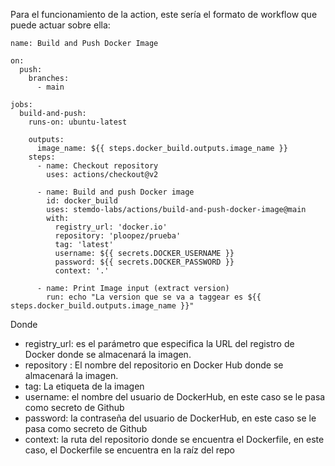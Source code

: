 Para el funcionamiento de la action, este sería el formato de workflow que puede actuar sobre ella:

```
name: Build and Push Docker Image

on:
  push:
    branches:
      - main

jobs:
  build-and-push:
    runs-on: ubuntu-latest

    outputs:
      image_name: ${{ steps.docker_build.outputs.image_name }}
    steps:
      - name: Checkout repository
        uses: actions/checkout@v2

      - name: Build and push Docker image
        id: docker_build
        uses: stemdo-labs/actions/build-and-push-docker-image@main
        with:
          registry_url: 'docker.io'
          repository: 'ploopez/prueba'
          tag: 'latest'
          username: ${{ secrets.DOCKER_USERNAME }}
          password: ${{ secrets.DOCKER_PASSWORD }}
          context: '.'

      - name: Print Image input (extract version)
        run: echo "La version que se va a taggear es ${{ steps.docker_build.outputs.image_name }}"
```

Donde 
  -  registry_url: es el parámetro que especifica la URL del registro de Docker donde se almacenará la imagen.
  -  repository : El nombre del repositorio en Docker Hub donde se almacenará la imagen.
  -  tag:  La etiqueta de la imagen
  -  username: el nombre del usuario de DockerHub, en este caso se le pasa como secreto de Github
  -  password: la contraseña del usuario de DockerHub, en este caso se le pasa como secreto de Github   
  -  context: la ruta del repositorio donde se encuentra el Dockerfile, en este caso, el Dockerfile se encuentra en la raíz del repo
